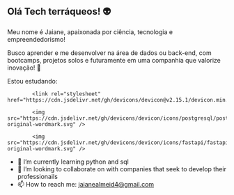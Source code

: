 ## Olá Tech terráqueos! :alien: ##

Meu nome é Jaiane, apaixonada por ciência, tecnologia e empreendedorismo! 

Busco aprender e me desenvolver na área de dados ou back-end, com bootcamps, projetos solos e futuramente em uma companhia que valorize inovação! :dizzy:

Estou estudando: 

            <link rel="stylesheet" href="https://cdn.jsdelivr.net/gh/devicons/devicon@v2.15.1/devicon.min.css">
          
            <img src="https://cdn.jsdelivr.net/gh/devicons/devicon/icons/postgresql/postgresql-original-wordmark.svg" />
           
            <img src="https://cdn.jsdelivr.net/gh/devicons/devicon/icons/fastapi/fastapi-original-wordmark.svg" />
            
          
          







- 🌱 I’m currently learning python and sql
- 💞️ I’m looking to collaborate on with companies that seek to develop their professionails
- 📫 How to reach me: jaianealmeid4@gmail.com

<!---
jaiane-almeida/jaiane-almeida is a ✨ special ✨ repository because its `README.md` (this file) appears on your GitHub profile.
You can click the Preview link to take a look at your changes.
--->

